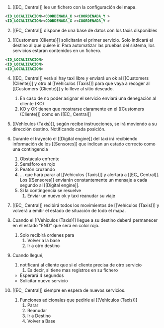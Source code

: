 1. [[EC_ Central]] lee un fichero con la configuración del mapa. 
```xml
<ID_LOCALIZACION><COORDENADA_X ><COORDENADA_Y >
<ID_LOCALIZACION><COORDENADA_X ><COORDENADA_Y >
```

2. [[EC_ Central]] dispone de una base de datos con los taxis disponibles

3. [[Customers (Cliente)]] solicitarán el primer servicio. Solo indicará el destino al que quiere ir.  Para automatizar las pruebas del sistema, los servicios estarán contenidos en un fichero.

```xml
<ID_LOCALIZACION>
<ID_LOCALIZACION>
<ID_LOCALIZACION>
```

4. [[EC_ Central]] verá si hay taxi libre y enviará un ok al [[Customers (Cliente)]] y otro al [[Vehículos (Taxis)]] para que vaya a recoger al [[Customers (Cliente)]] y lo lleve al sitio deseado. 
	1. En caso de no poder asignar el servicio enviará una denegación al cliente (KO)
	2. KO y OK tienen que mostrarse claramente en el [[Customers (Cliente)]] como en [[EC_ Central]]

5. [[Vehículos (Taxis)]], según recibe instrucciones, se irá moviendo a su dirección destino. Notificando cada posición.

6. Durante el trayecto el [[Digital engine]] del taxi irá recibiendo información de los [[Sensores]] que indican un estado correcto como una contingencia
	1. Obstáculo enfrente 
	2. Semáforo en rojo 
	3. Peatón cruzando 
	4. ...
	que hará parar al [[Vehículos (Taxis)]] y alertará a [[EC_ Central]].
	Los [[Sensores]] enviarán constantemente un mensaje a cada segundo al [[Digital engine]]. 
	1. Si la contingencia se resuelve 
		1. Enviar un nuevo ok y taxi reanudar su viaje

7. [[EC_ Central]] recibirá todos los movimientos de [[Vehículos (Taxis)]] y volverá a emitir el estado de situación de todo el mapa.

8. Cuando el [[Vehículos (Taxis)]] llegue a su destino deberá permanecer en el estado "END" que será en color rojo.
	1. Solo recibirá ordenes para 
		1. Volver a la base
		2. Ir a otro destino 
		
9.  Cuando llegué, 
	1. notificará al cliente que si el cliente precisa de otro servicio 
		1. Es decir, si tiene mas registros en su fichero 
	- Esperará 4 segundos 
	 - Solicitar nuevo servicio
	 
10. [[EC_ Central]] siempre en espera de nuevos servicios.
	1. Funciones adicionales que pedirle al [[Vehículos (Taxis)]]
		1. Parar
		2. Reanudar
		3. Ir a Destino
		4. Volver a Base

